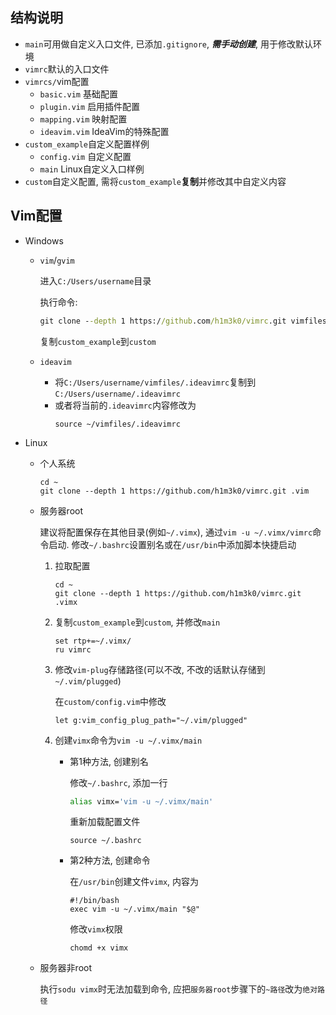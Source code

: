 ## 结构说明

- `main`可用做自定义入口文件, 已添加`.gitignore`, ***需手动创建***, 用于修改默认环境
- `vimrc`默认的入口文件
- `vimrcs/`vim配置
  -   `basic.vim` 基础配置
  - `plugin.vim` 启用插件配置
  - `mapping.vim` 映射配置
  - `ideavim.vim` IdeaVim的特殊配置
- `custom_example`自定义配置样例
  - `config.vim` 自定义配置
  - `main` Linux自定义入口样例
- `custom`自定义配置, 需将`custom_example`**复制**并修改其中自定义内容

## Vim配置

- Windows

  - `vim`/`gvim`

    进入`C:/Users/username`目录

    执行命令:

    ~~~bat
    git clone --depth 1 https://github.com/h1m3k0/vimrc.git vimfiles
    ~~~

    复制`custom_example`到`custom`

  - `ideavim`

    - 将`C:/Users/username/vimfiles/.ideavimrc`复制到`C:/Users/username/.ideavimrc`
    - 或者将当前的`.ideavimrc`内容修改为
      ~~~vimscript
      source ~/vimfiles/.ideavimrc
      ~~~

- Linux

  - 个人系统

    ~~~shell
    cd ~
    git clone --depth 1 https://github.com/h1m3k0/vimrc.git .vim
    ~~~

  - 服务器root

    建议将配置保存在其他目录(例如`~/.vimx`), 通过`vim -u ~/.vimx/vimrc`命令启动. 修改`~/.bashrc`设置别名或在`/usr/bin`中添加脚本快捷启动

    1. 拉取配置

       ~~~shell
       cd ~
       git clone --depth 1 https://github.com/h1m3k0/vimrc.git .vimx
       ~~~

    2. 复制`custom_example`到`custom`, 并修改`main`

       ~~~vimscript
       set rtp+=~/.vimx/
       ru vimrc
       ~~~
       
    3. 修改`vim-plug`存储路径(可以不改, 不改的话默认存储到`~/.vim/plugged`)

       在`custom/config.vim`中修改

       ~~~vimscript
       let g:vim_config_plug_path="~/.vim/plugged"
       ~~~
    
    4. 创建`vimx`命令为`vim -u ~/.vimx/main`

       - 第1种方法, 创建别名

         修改`~/.bashrc`, 添加一行

         ~~~bash
         alias vimx='vim -u ~/.vimx/main'
         ~~~
    
         重新加载配置文件

         ~~~shell
         source ~/.bashrc
         ~~~
    
       - 第2种方法, 创建命令

         在`/usr/bin`创建文件`vimx`, 内容为

         ~~~vimx
         #!/bin/bash
         exec vim -u ~/.vimx/main "$@"
         ~~~
    
         修改`vimx`权限

         ~~~shell
         chomd +x vimx
         ~~~
    
  - 服务器非root

    执行`sodu vimx`时无法加载到命令, 应把`服务器root`步骤下的`~路径`改为`绝对路径`
